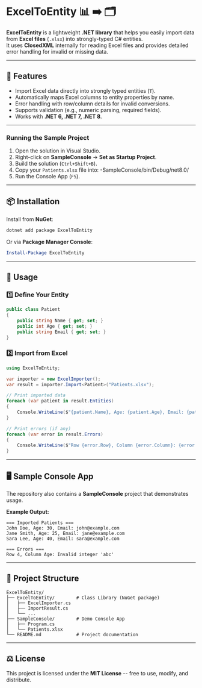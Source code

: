 # ExcelToEntity 📊 ➡️ 🗂️

**ExcelToEntity** is a lightweight **.NET library** that helps you
easily import data from **Excel files** (`.xlsx`) into strongly-typed C#
entities.\
It uses **ClosedXML** internally for reading Excel files and provides
detailed error handling for invalid or missing data.

------------------------------------------------------------------------

## 🚀 Features

-   Import Excel data directly into strongly typed entities (`T`).
-   Automatically maps Excel columns to entity properties by name.
-   Error handling with row/column details for invalid conversions.
-   Supports validation (e.g., numeric parsing, required fields).
-   Works with **.NET 6, .NET 7, .NET 8**.

------------------------------------------------------------------------

### Running the Sample Project

1. Open the solution in Visual Studio.  
2. Right-click on **SampleConsole** → **Set as Startup Project**.  
3. Build the solution (`Ctrl+Shift+B`).  
4. Copy your `Patients.xlsx` file into: -SampleConsole/bin/Debug/net8.0/
5. Run the Console App (`F5`).

------------------------------------------------------------------------

## 📦 Installation

Install from **NuGet**:

``` bash
dotnet add package ExcelToEntity
```

Or via **Package Manager Console**:

``` powershell
Install-Package ExcelToEntity
```

------------------------------------------------------------------------

## 📖 Usage

### 1️⃣ Define Your Entity

``` csharp
public class Patient
{
    public string Name { get; set; }
    public int Age { get; set; }
    public string Email { get; set; }
}
```

### 2️⃣ Import from Excel

``` csharp
using ExcelToEntity;

var importer = new ExcelImporter();
var result = importer.Import<Patient>("Patients.xlsx");

// Print imported data
foreach (var patient in result.Entities)
{
    Console.WriteLine($"{patient.Name}, Age: {patient.Age}, Email: {patient.Email}");
}

// Print errors (if any)
foreach (var error in result.Errors)
{
    Console.WriteLine($"Row {error.Row}, Column {error.Column}: {error.Message}");
}
```

------------------------------------------------------------------------

## 🖥️ Sample Console App

The repository also contains a **SampleConsole** project that
demonstrates usage.

**Example Output:**

    === Imported Patients ===
    John Doe, Age: 30, Email: john@example.com
    Jane Smith, Age: 25, Email: jane@example.com
    Sara Lee, Age: 40, Email: sara@example.com

    === Errors ===
    Row 4, Column Age: Invalid integer 'abc'

------------------------------------------------------------------------

## 📂 Project Structure

    ExcelToEntity/
    ├── ExcelToEntity/        # Class Library (NuGet package)
    │   ├── ExcelImporter.cs
    │   ├── ImportResult.cs
    │   └── ...
    ├── SampleConsole/        # Demo Console App
    │   ├── Program.cs
    │   └── Patients.xlsx
    └── README.md             # Project documentation

------------------------------------------------------------------------

## ⚖️ License

This project is licensed under the **MIT License** -- free to use,
modify, and distribute.
